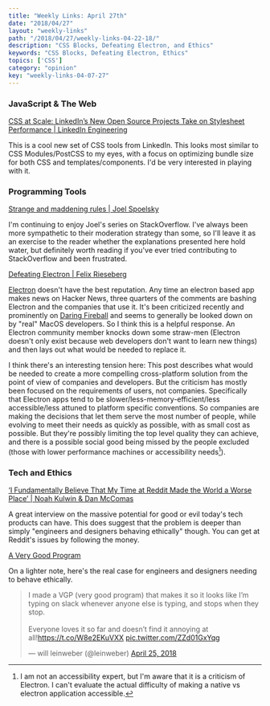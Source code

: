```yaml
---
title: "Weekly Links: April 27th"
date: "2018/04/27"
layout: "weekly-links"
path: "/2018/04/27/weekly-links-04-22-18/"
description: "CSS Blocks, Defeating Electron, and Ethics"
keywords: "CSS Blocks, Defeating Electron, Ethics"
topics: ['CSS']
category: "opinion"
key: "weekly-links-04-07-27"
---
```


### JavaScript & The Web

[CSS at Scale: LinkedIn’s New Open Source Projects Take on Stylesheet Performance | LinkedIn Engineering](https://engineering.linkedin.com/blog/2018/04/css-at-scale--linkedins-new-open-source-projects-take-on-stylesh)

This is a cool new set of CSS tools from LinkedIn.  This looks most similar to CSS Modules/PostCSS to my eyes, with a focus on optimizing bundle size for both CSS and templates/components.  I'd be very interested in playing with it.

### Programming Tools

[Strange and maddening rules | Joel Spoelsky](https://www.joelonsoftware.com/2018/04/23/strange-and-maddening-rules/)

I'm continuing to enjoy Joel's series on StackOverflow.  I've always been more sympathetic to their moderation strategy than some, so I'll leave it as an exercise to the reader whether the explanations presented here hold water, but definitely worth reading if you've ever tried contributing to StackOverflow and been frustrated.

[Defeating Electron | Felix Rieseberg](https://medium.com/@felixrieseberg/defeating-electron-e1464d075528)

[Electron](https://electronjs.org/) doesn't have the best reputation.  Any time an electron based app makes news on Hacker News, three quarters of the comments are bashing Electron and the companies that use it.  It's been criticized recently and prominently on [Daring Fireball](https://daringfireball.net/2018/02/non_native_apps_threat_to_mac) and seems to generally be looked down on by "real" MacOS developers.  So I think this is a helpful response.  An Electron community member knocks down some straw-men (Electron doesn't only exist because web developers don't want to learn new things) and then lays out what would be needed to replace it.  

I think there's an interesting tension here:  This post describes what would be needed to create a more compelling cross-platform solution from the point of view of companies and developers.  But the criticism has mostly been focused on the requirements of users, not companies.  Specifically that Electron apps tend to be slower/less-memory-efficient/less accessible/less attuned to platform specific conventions.  So companies are making the decisions that let them serve the most number of people, while evolving to meet their needs as quickly as possible, with as small cost as possible.  But they're possibly limiting the top level quality they can achieve, and there is a possible social good being missed by the people excluded (those with lower performance machines or accessibility needs[^1]).


### Tech and Ethics

[‘I Fundamentally Believe That My Time at Reddit Made the World a Worse Place’ | Noah Kulwin & Dan McComas](http://nymag.com/selectall/2018/04/dan-mccomas-reddit-product-svp-and-imzy-founder-interview.html)

A great interview on the massive potential for good or evil today's tech products can have.  This does suggest that the problem is deeper than simply "engineers and designers behaving ethically" though.  You can get at Reddit's issues by following the money.

[A Very Good Program](https://twitter.com/leinweber/status/989267343002951680?ref_src=twsrc%5Etfw)

On a lighter note, here's the real case for engineers and designers needing to behave ethically.

<blockquote class="twitter-tweet" data-lang="en"><p lang="en" dir="ltr">I made a VGP (very good program) that makes it so it looks like I’m typing on slack whenever anyone else is typing, and stops when they stop.<br><br>Everyone loves it so far and doesn’t find it annoying at all!<a href="https://t.co/W8e2EKuVXX">https://t.co/W8e2EKuVXX</a> <a href="https://t.co/ZZd01GxYqg">pic.twitter.com/ZZd01GxYqg</a></p>&mdash; will leinweber (@leinweber) <a href="https://twitter.com/leinweber/status/989267343002951680?ref_src=twsrc%5Etfw">April 25, 2018</a></blockquote>



[^1]: I am not an accessibility expert, but I'm aware that it is a criticism of Electron.  I can't evaluate the actual difficulty of making a native vs electron application accessible.
